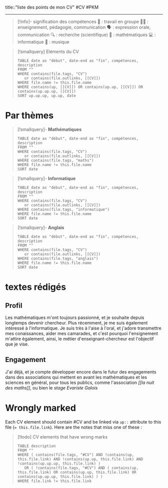 title::"liste des points de mon CV"
#CV #PKM

---


> [!info]- signification des compétences
> 🤝 : travail en groupe
> 🧑‍🏫 : enseignement, pédagogie, communication
> 🗣 : expression orale, communication
> 🔍 : recherche (scientifique)
> 🧮 : mathématiques 
> 💻 : informatique
> 🎵 : musique

> [!smallquery] Eléments du CV
> ```dataview
> TABLE date as "début", date-end as "fin", compétences, description
> FROM ""
> WHERE contains(file.tags, "CV")
>    or contains(file.outlinks, [[CV]])
> WHERE file.name != this.file.name
> WHERE contains(up, [[CV]]) OR contains(up.up, [[CV]]) OR contains(up.up.up, [[CV]])
> SORT up.up.up, up.up, date
> ```



# Par thèmes

> [!smallquery]- **Mathématiques**
> ```dataview
> TABLE date as "début", date-end as "fin", compétences, description
> FROM ""
> WHERE contains(file.tags, "CV")
>    or contains(file.outlinks, [[CV]])
> WHERE contains(file.tags, "maths")
> WHERE file.name != this.file.name
> SORT date
> ```

> [!smallquery]- **Informatique**
> ```dataview
> TABLE date as "début", date-end as "fin", compétences, description
> FROM ""
> WHERE contains(file.tags, "CV")
>    or contains(file.outlinks, [[CV]])
> WHERE contains(file.tags, "informatique")
> WHERE file.name != this.file.name
> SORT date
> ```

> [!smallquery]- **Anglais**
> ```dataview
> TABLE date as "début", date-end as "fin", compétences, description
> FROM ""
> WHERE contains(file.tags, "CV")
>    or contains(file.outlinks, [[CV]])
> WHERE contains(file.tags, "anglais")
> WHERE file.name != this.file.name
> SORT date
> ```

# textes rédigés

## Profil

Les mathématiques m'ont toujours passionné, et je souhaite depuis longtemps devenir chercheur. Plus récemment, je me suis également intéressé à l'informatique.
Je suis très à l'aise à l'oral, et j'adore transmettre mes conaissances, aider mes camarades, et c'est pourquoi l'ensignement m'attire également, ainsi, le métier d'enseignant-chercheur est l'objectif que je vise.

## Engagement 

J'ai déjà, et je compte développer encore dans le futur des engagements dans des associations qui mettent en avant les mathématiques et les sciences en général, pour tous les publics, comme l'association _[[la nuit des maths]]_, ou bien le _stage Evariste Galois_


# Wrongly marked
Each CV element should contain #CV and be linked via `up::` attribute to this file (`= this.file.link`). Here are the notes that miss one of these :
> [!todo] CV elements that have wrong marks
> ```dataview
> TABLE description
> FROM ""
> WHERE ( contains(file.tags, "#CV") AND !contains(up, this.file.link) AND !contains(up.up, this.file.link) AND !contains(up.up.up, this.file.link) )
>    OR ( !contains(file.tags, "#CV") AND ( contains(up, this.file.link) OR contains(up.up, this.file.link) OR contains(up.up.up, this.file.link) ) )
> WHERE file.link != this.file.link
> ```
